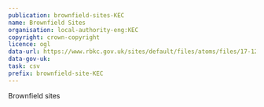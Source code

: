 ```yaml
---
publication: brownfield-sites-KEC
name: Brownfield Sites
organisation: local-authority-eng:KEC
copyright: crown-copyright
licence: ogl
data-url: https://www.rbkc.gov.uk/sites/default/files/atoms/files/17-12-15%20RBKC%20BrownfieldLandRegister_CSV.csv
data-gov-uk: 
task: csv
prefix: brownfield-site-KEC
---
```


Brownfield sites

